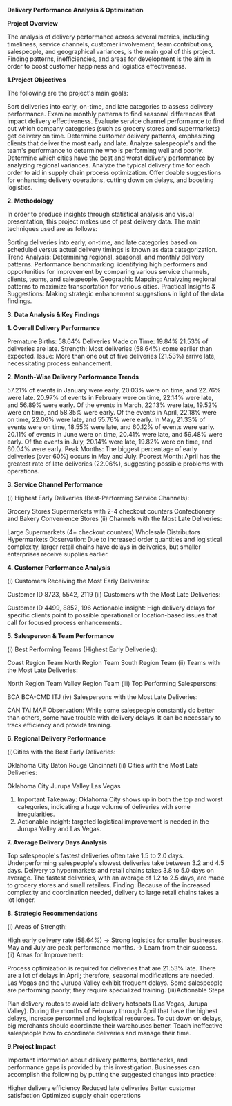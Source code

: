 **Delivery Performance Analysis & Optimization**

**Project Overview**

The analysis of delivery performance across several metrics, including timeliness, service channels, customer involvement, team contributions, salespeople, and geographical variances, is the main goal of this project. Finding patterns, inefficiencies, and areas for development is the aim in order to boost customer happiness and logistics effectiveness.

**1.Project Objectives**

The following are the project's main goals:

Sort deliveries into early, on-time, and late categories to assess delivery performance.
Examine monthly patterns to find seasonal differences that impact delivery effectiveness.
Evaluate service channel performance to find out which company categories (such as grocery stores and supermarkets) get delivery on time.
Determine customer delivery patterns, emphasizing clients that deliver the most early and late.
Analyze salespeople's and the team's performance to determine who is performing well and poorly.
Determine which cities have the best and worst delivery performance by analyzing regional variances.
Analyze the typical delivery time for each order to aid in supply chain process optimization.
Offer doable suggestions for enhancing delivery operations, cutting down on delays, and boosting logistics.

**2. Methodology**

In order to produce insights through statistical analysis and visual presentation, this project makes use of past delivery data. The main techniques used are as follows:

Sorting deliveries into early, on-time, and late categories based on scheduled versus actual delivery timings is known as data categorization.
Trend Analysis: Determining regional, seasonal, and monthly delivery patterns.
Performance benchmarking: identifying high performers and opportunities for improvement by comparing various service channels, clients, teams, and salespeople.
Geographic Mapping: Analyzing regional patterns to maximize transportation for various cities.
Practical Insights & Suggestions: Making strategic enhancement suggestions in light of the data findings.

**3. Data Analysis & Key Findings**

**1. Overall Delivery Performance**

Premature Births: 58.64%
Deliveries Made on Time: 19.84%
21.53% of deliveries are late.
Strength: Most deliveries (58.64%) come earlier than expected.
Issue: More than one out of five deliveries (21.53%) arrive late, necessitating process enhancement.

**2. Month-Wise Delivery Performance Trends**

57.21% of events in January were early, 20.03% were on time, and 22.76% were late. 
20.97% of events in February were on time, 22.14% were late, and 56.89% were early. 
Of the events in March, 22.13% were late, 19.52% were on time, and 58.35% were early. 
Of the events in April, 22.18% were on time, 22.06% were late, and 55.76% were early. 
In May, 21.33% of events were on time, 18.55% were late, and 60.12% of events were early. 
20.11% of events in June were on time, 20.41% were late, and 59.48% were early. 
Of the events in July, 20.14% were late, 19.82% were on time, and 60.04% were early. 
Peak Months: The biggest percentage of early deliveries (over 60%) occurs in May and July.
Poorest Month: April has the greatest rate of late deliveries (22.06%), suggesting possible problems with operations.

**3. Service Channel Performance**

(i) Highest Early Deliveries (Best-Performing Service Channels):

Grocery Stores
Supermarkets with 2-4 checkout counters
Confectionery and Bakery
Convenience Stores
(ii) Channels with the Most Late Deliveries:

Large Supermarkets (4+ checkout counters)
Wholesale Distributors
Hypermarkets
Observation: Due to increased order quantities and logistical complexity, larger retail chains have delays in deliveries, but smaller enterprises receive supplies earlier.

**4. Customer Performance Analysis**

(i) Customers Receiving the Most Early Deliveries:

Customer ID 8723, 5542, 2119
(ii) Customers with the Most Late Deliveries:

Customer ID 4499, 8852, 196
Actionable insight: High delivery delays for specific clients point to possible operational or location-based issues that call for focused process enhancements.

**5. Salesperson & Team Performance**

(i) Best Performing Teams (Highest Early Deliveries):

Coast Region Team
North Region Team
South Region Team
(ii) Teams with the Most Late Deliveries:

North Region Team
Valley Region Team
(iii) Top Performing Salespersons:

BCA
BCA-CMD
ITJ
(iv) Salespersons with the Most Late Deliveries:

CAN
TAI
MAF
Observation: While some salespeople constantly do better than others, some have trouble with delivery delays. It can be necessary to track efficiency and provide training.

**6. Regional Delivery Performance**

(i)Cities with the Best Early Deliveries:

Oklahoma City
Baton Rouge
Cincinnati
(ii) Cities with the Most Late Deliveries:

Oklahoma City
Jurupa Valley
Las Vegas
1. Important Takeaway: Oklahoma City shows up in both the top and worst categories, indicating a huge volume of deliveries with some irregularities.
2. Actionable insight: targeted logistical improvement is needed in the Jurupa Valley and Las Vegas.

**7. Average Delivery Days Analysis**

Top salespeople's fastest deliveries often take 1.5 to 2.0 days. 
Underperforming salespeople's slowest deliveries take between 3.2 and 4.5 days. 
Delivery to hypermarkets and retail chains takes 3.8 to 5.0 days on average. 
The fastest deliveries, with an average of 1.2 to 2.5 days, are made to grocery stores and small retailers.
Finding: Because of the increased complexity and coordination needed, delivery to large retail chains takes a lot longer.

**8. Strategic Recommendations**

(i) Areas of Strength:

High early delivery rate (58.64%) → Strong logistics for smaller businesses.
May and July are peak performance months. → Learn from their success.
(ii) Areas for Improvement:

Process optimization is required for deliveries that are 21.53% late.
There are a lot of delays in April; therefore, seasonal modifications are needed.
Las Vegas and the Jurupa Valley exhibit frequent delays.
Some salespeople are performing poorly; they require specialized training.
(iii)Actionable Steps

Plan delivery routes to avoid late delivery hotspots (Las Vegas, Jurupa Valley).
During the months of February through April that have the highest delays, increase personnel and logistical resources.
To cut down on delays, big merchants should coordinate their warehouses better.
Teach ineffective salespeople how to coordinate deliveries and manage their time.

**9.Project Impact**

Important information about delivery patterns, bottlenecks, and performance gaps is provided by this investigation. Businesses can accomplish the following by putting the suggested changes into practice:

Higher delivery efficiency
Reduced late deliveries
Better customer satisfaction
Optimized supply chain operations
